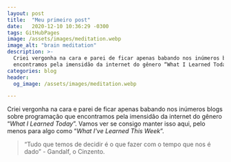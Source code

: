 ```yaml
---
layout: post
title:  "Meu primeiro post"
date:   2020-12-10 10:36:29 -0300
tags: GitHubPages
image: /assets/images/meditation.webp
image_alt: "brain meditation"
description: >-
  Criei vergonha na cara e parei de ficar apenas babando nos inúmeros blogs sobre programação que
  encontramos pela imensidão da internet do gênero “What I Learned Today”.
categories: blog
header:
  og_image: /assets/images/meditation.webp

---
```


Criei vergonha na cara e parei de ficar apenas babando nos inúmeros blogs sobre programação que
encontramos pela imensidão da internet do gênero “*What I Learned Today*”. Vamos ver se
consigo manter isso aqui, pelo menos para algo como “*What I've Learned This Week*”.
<!-- excerpt-end -->

> “Tudo que temos de decidir é o que fazer com o tempo que nos é dado” - Gandalf, o Cinzento.
